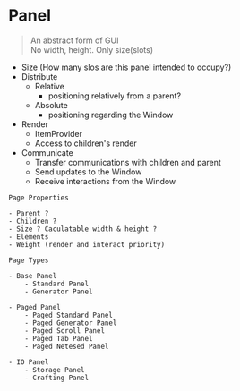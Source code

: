 # Panel

> An abstract form of GUI  
> No width, height. Only size(slots)

- Size (How many slos are this panel intended to occupy?)
- Distribute
    - Relative
        - positioning relatively from a parent?
    - Absolute
        - positioning regarding the Window
- Render
    - ItemProvider
    - Access to children's render
- Communicate
    - Transfer communications with children and parent
    - Send updates to the Window
    - Receive interactions from the Window

```
Page Properties

- Parent ?
- Children ?
- Size ? Caculatable width & height ?
- Elements
- Weight (render and interact priority)

Page Types

- Base Panel
    - Standard Panel
    - Generator Panel

- Paged Panel
    - Paged Standard Panel
    - Paged Generator Panel
    - Paged Scroll Panel
    - Paged Tab Panel
    - Paged Netesed Panel

- IO Panel
    - Storage Panel
    - Crafting Panel
```